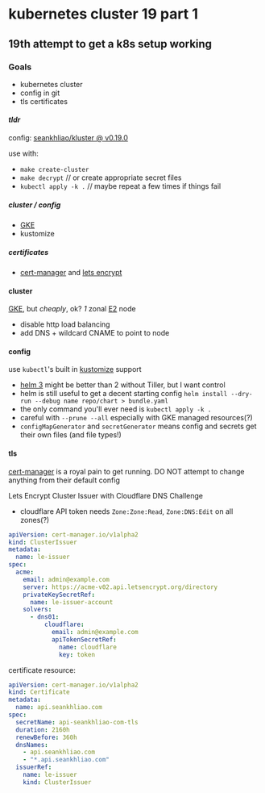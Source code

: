# kubernetes cluster 19 part 1

## 19th attempt to get a k8s setup working

### Goals

- kubernetes cluster
- config in git
- tls certificates

#### _tldr_

config: [seankhliao/kluster @ v0.19.0][kluster]

use with:

- `make create-cluster`
- `make decrypt` // or create appropriate secret files
- `kubectl apply -k .` // maybe repeat a few times if things fail

##### cluster / config

- [GKE][gke]
- kustomize

##### certificates

- [cert-manager][certm] and [lets encrypt][lets]

#### cluster

[GKE][gke], but _cheaply_, ok? _1_ zonal [E2][e2] node

- disable http load balancing
- add DNS + wildcard CNAME to point to node

#### config

use `kubectl`'s built in [kustomize][kustomize] support

- [helm 3][helm] might be better than 2 without Tiller, but I want control
- helm is still useful to get a decent starting config `helm install --dry-run --debug name repo/chart > bundle.yaml`
- the only command you'll ever need is `kubectl apply -k .`
- careful with `--prune --all` especially with GKE managed resources(?)
- `configMapGenerator` and `secretGenerator` means config and secrets get their own files (and file types!)

#### tls

[cert-manager][certm] is a royal pain to get running. DO NOT attempt to change anything from their default config

Lets Encrypt Cluster Issuer with Cloudflare DNS Challenge

- cloudflare API token needs `Zone:Zone:Read`, `Zone:DNS:Edit` on all zones(?)

```yaml
apiVersion: cert-manager.io/v1alpha2
kind: ClusterIssuer
metadata:
  name: le-issuer
spec:
  acme:
    email: admin@example.com
    server: https://acme-v02.api.letsencrypt.org/directory
    privateKeySecretRef:
      name: le-issuer-account
    solvers:
      - dns01:
          cloudflare:
            email: admin@example.com
            apiTokenSecretRef:
              name: cloudflare
              key: token
```

certificate resource:

```yaml
apiVersion: cert-manager.io/v1alpha2
kind: Certificate
metadata:
  name: api.seankhliao.com
spec:
  secretName: api-seankhliao-com-tls
  duration: 2160h
  renewBefore: 360h
  dnsNames:
    - api.seankhliao.com
    - "*.api.seankhliao.com"
  issuerRef:
    name: le-issuer
    kind: ClusterIssuer
```

[lets]: https://letsencrypt.org/
[helm]: https://helm.sh/
[kustomize]: https://github.com/kubernetes-sigs/kustomize
[certm]: https://github.com/jetstack/cert-manager
[kluster]: https://github.com/seankhliao/kluster/tree/v0.19.1
[gke]: https://cloud.google.com/kubernetes-engine
[e2]: https://cloud.google.com/blog/products/compute/google-compute-engine-gets-new-e2-vm-machine-types

